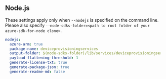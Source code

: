 ## Node.js

These settings apply only when `--nodejs` is specified on the command line.
Please also specify `--node-sdks-folder=<path to root folder of your azure-sdk-for-node clone>`.

``` yaml $(nodejs)
nodejs:
  azure-arm: true
  package-name: deviceprovisioningservices
  output-folder: $(node-sdks-folder)/lib/services/deviceprovisioningservies
  payload-flattening-threshold: 1
  generate-license-txt: true
  generate-package-json: true
  generate-readme-md: false
```